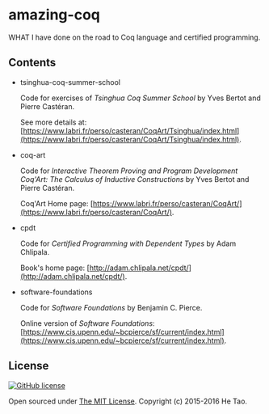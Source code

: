 # amazing-coq

WHAT I have done on the road to Coq language and certified programming.

Contents
--------

+ tsinghua-coq-summer-school

    Code for exercises of _Tsinghua Coq Summer School_ by Yves Bertot and Pierre Castéran.

    See more details at: [https://www.labri.fr/perso/casteran/CoqArt/Tsinghua/index.html](https://www.labri.fr/perso/casteran/CoqArt/Tsinghua/index.html).

+ coq-art

    Code for _Interactive Theorem Proving and Program Development Coq'Art: The Calculus of Inductive Constructions_ by Yves Bertot and Pierre Castéran.

    Coq'Art Home page: [https://www.labri.fr/perso/casteran/CoqArt/](https://www.labri.fr/perso/casteran/CoqArt/).

+ cpdt

    Code for _Certified Programming with Dependent Types_ by Adam Chlipala.

    Book's home page: [http://adam.chlipala.net/cpdt/](http://adam.chlipala.net/cpdt/).

+ software-foundations

    Code for _Software Foundations_ by Benjamin C. Pierce.

    Online version of _Software Foundations_: [https://www.cis.upenn.edu/~bcpierce/sf/current/index.html](https://www.cis.upenn.edu/~bcpierce/sf/current/index.html).

License
-------

[![GitHub license](https://img.shields.io/badge/license-MIT-blue.svg)](https://raw.githubusercontent.com/sighingnow/amazing-coq/master/LICENSE)

Open sourced under [The MIT License](LICENSE). Copyright (c) 2015-2016 He Tao.


